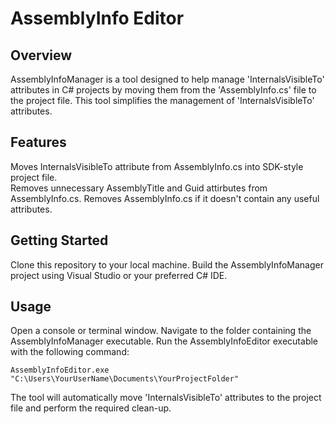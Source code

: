# AssemblyInfo Editor
## Overview
AssemblyInfoManager is a tool designed to help manage 'InternalsVisibleTo' attributes in C# projects by moving them from the 'AssemblyInfo.cs' file to the project file. This tool simplifies the management of 'InternalsVisibleTo' attributes.

## Features
Moves InternalsVisibleTo attribute from AssemblyInfo.cs into SDK-style project file.  
Removes unnecessary AssemblyTitle and Guid attirbutes from AssemblyInfo.cs.
Removes AssemblyInfo.cs if it doesn't contain any useful attributes.

## Getting Started
Clone this repository to your local machine.
Build the AssemblyInfoManager project using Visual Studio or your preferred C# IDE.

## Usage
Open a console or terminal window.
Navigate to the folder containing the AssemblyInfoManager executable.
Run the AssemblyInfoEditor executable with the following command:

```AssemblyInfoEditor.exe "C:\Users\YourUserName\Documents\YourProjectFolder"```

The tool will automatically move 'InternalsVisibleTo' attributes to the project file and perform the required clean-up.
